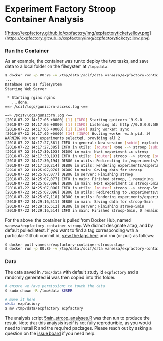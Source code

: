 # Experiment Factory Stroop Container Analysis

![https://expfactory.github.io/expfactory/img/expfactoryticketyellow.png](https://expfactory.github.io/expfactory/img/expfactoryticketyellow.png)

### Run the Container

As an example, the container was run to deploy the two tasks, and save data to a local folder on
the filesystem at `/tmp/data`:


```bash
$ docker run -p 80:80 -v /tmp/data:/scif/data vanessa/expfactory-container-stroop start
...
Database set as filesystem
Starting Web Server

 * Starting nginx nginx
   ...done.
==> /scif/logs/gunicorn-access.log <==

==> /scif/logs/gunicorn.log <==
[2018-07-22 14:17:05 +0000] [1] [INFO] Starting gunicorn 19.9.0
[2018-07-22 14:17:05 +0000] [1] [INFO] Listening at: http://0.0.0.0:5000 (1)
[2018-07-22 14:17:05 +0000] [1] [INFO] Using worker: sync
[2018-07-22 14:17:05 +0000] [34] [INFO] Booting worker with pid: 34
WARNING No user experiments selected, providing all 2
[2018-07-22 14:17:27,361] INFO in general: New session [subid] expfactory/87f6a6f3-b459-4540-a147-c8b839b55dee
[2018-07-22 14:17:27,385] INFO in utils: [router] None --> stroop [subid] expfactory/87f6a6f3-b459-4540-a147-c8b839b55dee [user] participant-name
[2018-07-22 14:17:30,193] DEBUG in main: Next experiment is stroop
[2018-07-22 14:17:30,193] INFO in utils: [router] stroop --> stroop [subid] expfactory/87f6a6f3-b459-4540-a147-c8b839b55dee [user] participant-name
[2018-07-22 14:17:30,194] DEBUG in utils: Redirecting to /experiments/stroop
[2018-07-22 14:17:30,214] DEBUG in utils: Rendering experiments/experiment.html
[2018-07-22 14:25:07,076] DEBUG in main: Saving data for stroop
[2018-07-22 14:25:07,077] DEBUG in server: Finishing stroop
[2018-07-22 14:25:07,077] INFO in main: Finished stroop, 1 remaining.
[2018-07-22 14:25:07,096] DEBUG in main: Next experiment is stroop-5min
[2018-07-22 14:25:07,096] INFO in utils: [router] stroop --> stroop-5min [subid] expfactory/87f6a6f3-b459-4540-a147-c8b839b55dee [user] participant-name
[2018-07-22 14:25:07,096] DEBUG in utils: Redirecting to /experiments/stroop-5min
[2018-07-22 14:25:07,118] DEBUG in utils: Rendering experiments/experiment.html
[2018-07-22 14:29:16,511] DEBUG in main: Saving data for stroop-5min
[2018-07-22 14:29:16,512] DEBUG in server: Finishing stroop-5min
[2018-07-22 14:29:16,514] INFO in main: Finished stroop-5min, 0 remaining.

```

For the above, the container is pulled from Docker Hub, named `vanessa/expfactory-container-stroop`.
We did not designate a tag, and by default pulled latest. If you want to find a tag corresponding
with a particular Github commit id, [view the tags here](https://hub.docker.com/r/vanessa/expfactory-container-stroop/tags/) and rnu (or pull) as follows:

```bash
$ docker pull vanessa/expfactory-container-stroop:<tag>
$ docker run -p 80:80 -v /tmp/data:/scif/data vanessa/expfactory-container-stroop:<tag> start
```

### Data
The data saved in `/tmp/data` with default study id `expfactory` and a randomly generated id was then copied into 
this folder.

```bash
# ensure we have permissions to touch the data
$ sudo chown -R /tmp/data $USER

# move it here
mkdir expfactory
$ mv /tmp/data/expfactory expfactory
```

The analysis script [5min_stroop_analyses.R](5min_stroop_analyses.R) was then run to produce the result. Note
that this analysis itself is not fully reproducible, as you would need to install R and the required packages.
Please reach out by asking a question on the [issue board](https://github.com/expfactory-containers/container-stroop/issues) if you need help.
